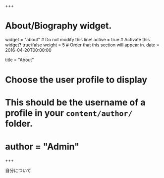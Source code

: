 +++
# About/Biography widget.
widget = "about"  # Do not modify this line!
active = true  # Activate this widget? true/false
weight = 5  # Order that this section will appear in.
date = 2016-04-20T00:00:00

title = "About"

# Choose the user profile to display
# This should be the username of a profile in your `content/author/` folder.
# author = "Admin"
+++

自分について